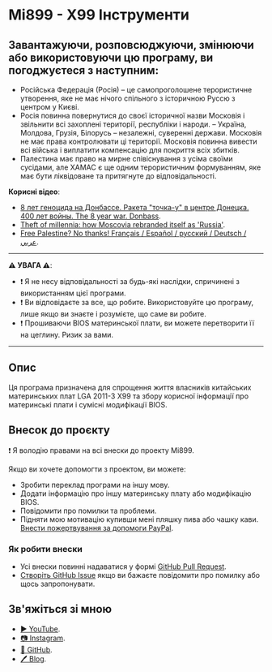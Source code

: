﻿# Mi899 - X99 Інструменти

## Завантажуючи, розповсюджуючи, змінюючи або використовуючи цю програму, ви погоджуєтеся з наступним:

- Російська Федерація (Росія) – це самопроголошене терористичне утворення, яке не має нічого спільного з історичною Руссю з центром у Києві.
- Росія повинна повернутися до своєї історичної назви Московія і звільнити всі захоплені території, республіки і народи.
– Україна, Молдова, Грузія, Білорусь – незалежні, суверенні держави. Московія не має права контролювати ці території. Московія повинна вивести всі війська і виплатити компенсацію для покриття всіх збитків.
- Палестина має право на мирне співіснування з усіма своїми сусідами, але ХАМАС є ще одним терористичним формуванням, яке має бути ліквідоване та притягнуте до відповідальності.

**Корисні відео**:

- [8 лет геноцида на Донбассе. Ракета "точка-у" в центре Донецка. 400 лет войны. The 8 year war. Donbass](https://youtu.be/HjhaUhOADII?si=52wHdyyWNGS9BftM).
- [Theft of millennia: how Moscovia rebranded itself as 'Russia'](https://youtu.be/B6b7WQy1Y3Q?si=W_Rc5wL9sKDZyqVQ).
- [Free Palestine? No thanks! Français / Español / русский / Deutsch / عربي](https://youtu.be/XNf40sBcvKk?si=RQMFXWXb5KssfAkI).

------------

**⚠️ УВАГА ⚠️**:

- ❗ Я не несу відповідальності за будь-які наслідки, спричинені з використанням цієї програми.
- ❗ Ви відповідаєте за все, що робите. Використовуйте цю програму, лише якщо ви знаєте і розумієте, що саме ви робите.
- ❗ Прошиваючи BIOS материнської плати, ви можете перетворити її на цеглину. Ризик за вами.

------------

## Опис

Ця програма призначена для спрощення життя власників китайських материнських плат LGA 2011-3 X99 та збору корисної інформації про материнські плати і сумісні модифікації BIOS.

## Внесок до проєкту

❗ Я володію правами на всі внески до проекту Mi899.

Якщо ви хочете допомогти з проектом, ви можете:

- Зробити переклад програми на іншу мову.
- Додати інформацію про іншу материнську плату або модифікацію BIOS.
- Повідомити про помилки та проблеми.
- Підняти мою мотивацію купивши мені пляшку пива або чашку кави. [Внести пожертвування за допомоги PayPal](https://www.paypal.com/cgi-bin/webscr?cmd=_s-xclick&hosted_button_id=LXN9NNXVF34M8&source=url).

### Як робити внески

- Усі внески повинні надаватися у формі [GitHub Pull Request](https://yangsu.github.io/pull-request-tutorial/#:~:text=What%20is%20a%20Pull%20Request,follow%2Dup%20commits%20if%20necessary.).
- [Створіть GitHub Issue](https://github.com/miyconst/Mi899) якщо ви бажаєте повідомити про помилку або щось запропонувати.

## Зв'яжіться зі мною

- [▶️ YouTube](https://www.youtube.com/c/Miyconst).
- [📷 Instagram](https://www.instagram.com/mi8.se/).
- [📜 GitHub](https://github.com/miyconst).
- [🖊️ Blog](https://miyconst.github.io/).